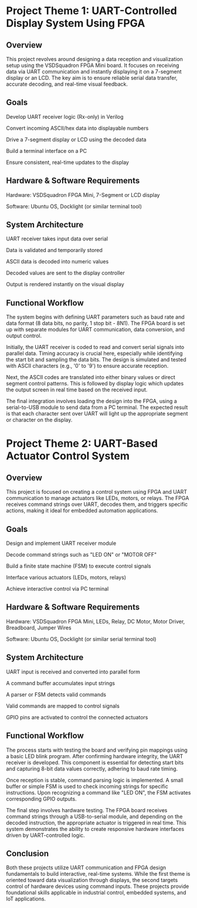 # Project Theme 1: UART-Controlled Display System Using FPGA

## Overview

This project revolves around designing a data reception and visualization setup using the VSDSquadron FPGA Mini board. It focuses on receiving data via UART communication and instantly displaying it on a 7-segment display or an LCD. The key aim is to ensure reliable serial data transfer, accurate decoding, and real-time visual feedback.

## Goals

Develop UART receiver logic (Rx-only) in Verilog

Convert incoming ASCII/hex data into displayable numbers

Drive a 7-segment display or LCD using the decoded data

Build a terminal interface on a PC

Ensure consistent, real-time updates to the display

## Hardware & Software Requirements

Hardware: VSDSquadron FPGA Mini, 7-Segment or LCD display

Software: Ubuntu OS, Docklight (or similar terminal tool)

## System Architecture

UART receiver takes input data over serial

Data is validated and temporarily stored

ASCII data is decoded into numeric values

Decoded values are sent to the display controller

Output is rendered instantly on the visual display

## Functional Workflow

The system begins with defining UART parameters such as baud rate and data format (8 data bits, no parity, 1 stop bit - 8N1). The FPGA board is set up with separate modules for UART communication, data conversion, and output control.

Initially, the UART receiver is coded to read and convert serial signals into parallel data. Timing accuracy is crucial here, especially while identifying the start bit and sampling the data bits. The design is simulated and tested with ASCII characters (e.g., '0' to '9') to ensure accurate reception.

Next, the ASCII codes are translated into either binary values or direct segment control patterns. This is followed by display logic which updates the output screen in real time based on the received input.

The final integration involves loading the design into the FPGA, using a serial-to-USB module to send data from a PC terminal. The expected result is that each character sent over UART will light up the appropriate segment or character on the display.

# Project Theme 2: UART-Based Actuator Control System

## Overview

This project is focused on creating a control system using FPGA and UART communication to manage actuators like LEDs, motors, or relays. The FPGA receives command strings over UART, decodes them, and triggers specific actions, making it ideal for embedded automation applications.

## Goals

Design and implement UART receiver module

Decode command strings such as "LED ON" or "MOTOR OFF"

Build a finite state machine (FSM) to execute control signals

Interface various actuators (LEDs, motors, relays)

Achieve interactive control via PC terminal

## Hardware & Software Requirements

Hardware: VSDSquadron FPGA Mini, LEDs, Relay, DC Motor, Motor Driver, Breadboard, Jumper Wires

Software: Ubuntu OS, Docklight (or similar serial terminal tool)

## System Architecture

UART input is received and converted into parallel form

A command buffer accumulates input strings

A parser or FSM detects valid commands

Valid commands are mapped to control signals

GPIO pins are activated to control the connected actuators

## Functional Workflow

The process starts with testing the board and verifying pin mappings using a basic LED blink program. After confirming hardware integrity, the UART receiver is developed. This component is essential for detecting start bits and capturing 8-bit data values correctly, adhering to baud rate timing.

Once reception is stable, command parsing logic is implemented. A small buffer or simple FSM is used to check incoming strings for specific instructions. Upon recognizing a command like "LED ON", the FSM activates corresponding GPIO outputs.

The final step involves hardware testing. The FPGA board receives command strings through a USB-to-serial module, and depending on the decoded instruction, the appropriate actuator is triggered in real time. This system demonstrates the ability to create responsive hardware interfaces driven by UART-controlled logic.

## Conclusion

Both these projects utilize UART communication and FPGA design fundamentals to build interactive, real-time systems. While the first theme is oriented toward data visualization through displays, the second targets control of hardware devices using command inputs. These projects provide foundational skills applicable in industrial control, embedded systems, and IoT applications.
